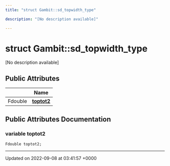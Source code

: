 ```yaml
---
title: "struct Gambit::sd_topwidth_type"

description: "[No description available]"

---
```


# struct Gambit::sd_topwidth_type



[No description available]

## Public Attributes

|                | Name           |
| -------------- | -------------- |
| Fdouble | **[toptot2](/documentation/code/classes/structgambit_1_1sd__topwidth__type/#variable-toptot2)**  |

## Public Attributes Documentation

### variable toptot2

```
Fdouble toptot2;
```


-------------------------------

Updated on 2022-09-08 at 03:41:57 +0000